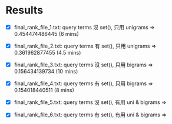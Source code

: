 # Results

- [x] final_rank_file_1.txt: query terms 沒 set(), 只用 unigrams => 0.454474486445 (6 mins)

- [x] final_rank_file_2.txt: query terms 有 set(), 只用 unigrams => 0.361962877455 (4.5 mins)

- [x] final_rank_file_3.txt: query terms 沒 set(), 只用 bigrams => 0.156434139734 (10 mins)

- [x] final_rank_file_4.txt: query terms 有 set(), 只用 bigrams => 0.154018440511 (8 mins)

- [x] final_rank_file_5.txt: query terms 沒 set(), 有用 uni & bigrams => 

- [x] final_rank_file_6.txt: query terms 有 set(), 有用 uni & bigrams => 

